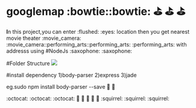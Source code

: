 # googlemap  :bowtie::bowtie: :golf: :golf: :golf:
<p><b>I</b>n this project,you can enter  :flushed:  :eyes: location then you get nearest movie theater      :movie_camera: :movie_camera::performing_arts::performing_arts: :performing_arts:  with  addresss using #NodeJs  :saxophone: :saxophone:

#Folder Structure
<img src='http://server.myspace-shack.com/d22/screeen.png'/>

#install dependency
1)body-parser
2)express
3)jade

eg.sudo npm install body-parser --save  :tada: :tada:

 :octocat: :octocat: :octocat:  :hatching_chick: :hatching_chick: :hatching_chick: :palm_tree: :palm_tree:
  :squirrel: :squirrel: :squirrel:
